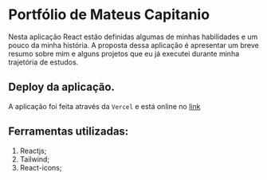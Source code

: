 # Portfólio de Mateus Capitanio

Nesta aplicação React estão definidas algumas de minhas habilidades e um pouco da minha história.
A proposta dessa aplicação é apresentar um breve resumo sobre mim e alguns projetos que eu já executei durante minha trajetória de estudos.

## Deploy da aplicação.

A aplicação foi feita através da `Vercel`
e está online no [link](https://portfolio-mocha-theta-19.vercel.app/)

## Ferramentas utilizadas:

1. Reactjs;
2. Tailwind;
3. React-icons;
